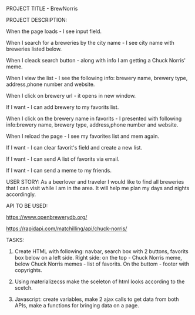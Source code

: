 PROJECT TITLE - BrewNorris




PROJECT DESCRIPTION:

When the page loads - I see input field.


When I search for a breweries by the city name - I see city name with breweries listed below.


When I cleack search button - along with info I am getting a Chuck Norris' meme.


When I view the list - I see the following info: brewery name, brewery type, address,phone number and website.


When I click on brewery url - it opens in new window.


If I want - I can add brewery to my favorits list.


When I click on the brewery name in favorits - I presented with following info:brewery name, brewery type, address,phone number and website.



When I reload the page - I see my favorites list and mem again.


If I want - I can clear favorit's field and create a new list.


If I want - I can send A list of favorits via email.

If I want - I can send a meme to my friends.




USER STORY:
As a beerlover and traveler I would like to find all breweries that I can visit while I am in the area.
It will help me plan my days and nights accordingly.


API TO BE USED:

https://www.openbrewerydb.org/


https://rapidapi.com/matchilling/api/chuck-norris/



TASKS:


1. Create HTML with following: navbar, search box with 2 buttons, favorits box below on a left side. Right side: on the top - Chuck Norris meme, below Chuck Norris memes - list of favorits. On the buttom - footer with copyrights.

2. Using materializecss make the sceleton of html looks according to the scetch.

3. Javascript: create variables, make 2 ajax calls to get data from both APIs, make a functions for bringing data on a page.


